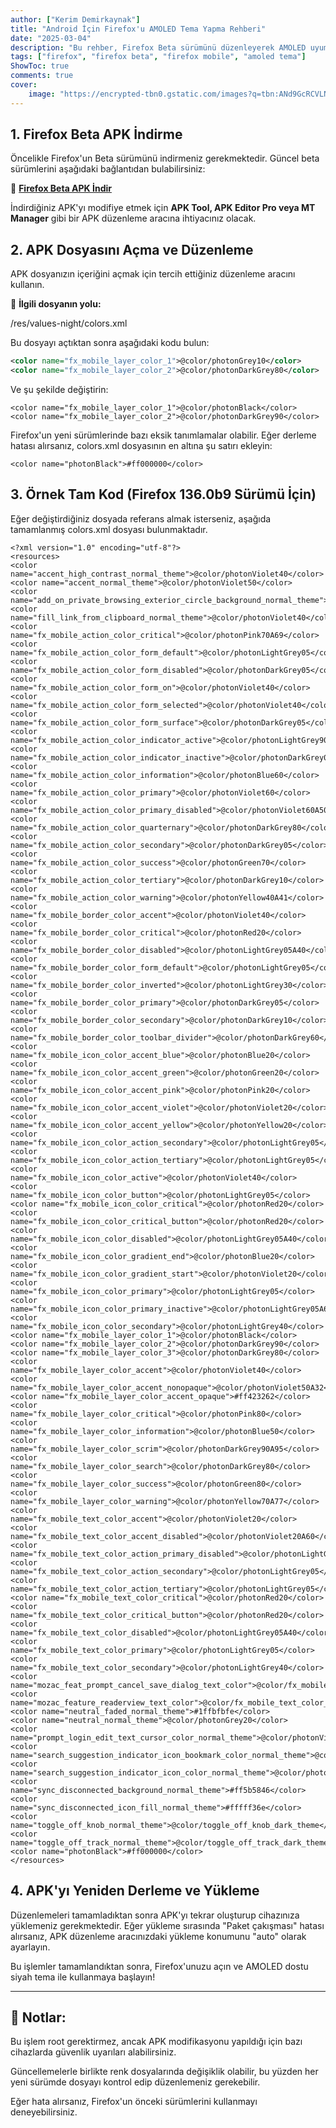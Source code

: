 ```yaml
---
author: ["Kerim Demirkaynak"]
title: "Android İçin Firefox'u AMOLED Tema Yapma Rehberi"
date: "2025-03-04"
description: "Bu rehber, Firefox Beta sürümünü düzenleyerek AMOLED uyumlu bir siyah tema eklemenize yardımcı olacaktır."
tags: ["firefox", "firefox beta", "firefox mobile", "amoled tema"]
ShowToc: true
comments: true
cover:
    image: "https://encrypted-tbn0.gstatic.com/images?q=tbn:ANd9GcRCVLN7nmN3jr4DQnANlPUr-VInjMePo2_zVQ&s" # image path/url
---
```


## **1. Firefox Beta APK İndirme**  

Öncelikle Firefox'un Beta sürümünü indirmeniz gerekmektedir. Güncel beta sürümlerini aşağıdaki bağlantıdan bulabilirsiniz:  

🔗 **[Firefox Beta APK İndir](https://ftp.mozilla.org/pub/fenix/releases/)**  

İndirdiğiniz APK'yı modifiye etmek için **APK Tool, APK Editor Pro veya MT Manager** gibi bir APK düzenleme aracına ihtiyacınız olacak.  

## **2. APK Dosyasını Açma ve Düzenleme**  

APK dosyanızın içeriğini açmak için tercih ettiğiniz düzenleme aracını kullanın.  

📂 **İlgili dosyanın yolu:**

/res/values-night/colors.xml

Bu dosyayı açtıktan sonra aşağıdaki kodu bulun:  

```xml
<color name="fx_mobile_layer_color_1">@color/photonGrey10</color>
<color name="fx_mobile_layer_color_2">@color/photonDarkGrey80</color>
```
Ve şu şekilde değiştirin:
```
<color name="fx_mobile_layer_color_1">@color/photonBlack</color>
<color name="fx_mobile_layer_color_2">@color/photonDarkGrey90</color>
```
Firefox'un yeni sürümlerinde bazı eksik tanımlamalar olabilir. Eğer derleme hatası alırsanız, colors.xml dosyasının en altına şu satırı ekleyin:
```
<color name="photonBlack">#ff000000</color>
```
## 3. Örnek Tam Kod (Firefox 136.0b9 Sürümü İçin)

Eğer değiştirdiğiniz dosyada referans almak isterseniz, aşağıda tamamlanmış colors.xml dosyası bulunmaktadır.
```
<?xml version="1.0" encoding="utf-8"?>
<resources>
<color name="accent_high_contrast_normal_theme">@color/photonViolet40</color>
<color name="accent_normal_theme">@color/photonViolet50</color>
<color name="add_on_private_browsing_exterior_circle_background_normal_theme">@color/accent_normal_theme</color>
<color name="fill_link_from_clipboard_normal_theme">@color/photonViolet40</color>
<color name="fx_mobile_action_color_critical">@color/photonPink70A69</color>
<color name="fx_mobile_action_color_form_default">@color/photonLightGrey05</color>
<color name="fx_mobile_action_color_form_disabled">@color/photonDarkGrey05</color>
<color name="fx_mobile_action_color_form_on">@color/photonViolet40</color>
<color name="fx_mobile_action_color_form_selected">@color/photonViolet40</color>
<color name="fx_mobile_action_color_form_surface">@color/photonDarkGrey05</color>
<color name="fx_mobile_action_color_indicator_active">@color/photonLightGrey90</color>
<color name="fx_mobile_action_color_indicator_inactive">@color/photonDarkGrey05</color>
<color name="fx_mobile_action_color_information">@color/photonBlue60</color>
<color name="fx_mobile_action_color_primary">@color/photonViolet60</color>
<color name="fx_mobile_action_color_primary_disabled">@color/photonViolet60A50</color>
<color name="fx_mobile_action_color_quarternary">@color/photonDarkGrey80</color>
<color name="fx_mobile_action_color_secondary">@color/photonDarkGrey05</color>
<color name="fx_mobile_action_color_success">@color/photonGreen70</color>
<color name="fx_mobile_action_color_tertiary">@color/photonDarkGrey10</color>
<color name="fx_mobile_action_color_warning">@color/photonYellow40A41</color>
<color name="fx_mobile_border_color_accent">@color/photonViolet40</color>
<color name="fx_mobile_border_color_critical">@color/photonRed20</color>
<color name="fx_mobile_border_color_disabled">@color/photonLightGrey05A40</color>
<color name="fx_mobile_border_color_form_default">@color/photonLightGrey05</color>
<color name="fx_mobile_border_color_inverted">@color/photonLightGrey30</color>
<color name="fx_mobile_border_color_primary">@color/photonDarkGrey05</color>
<color name="fx_mobile_border_color_secondary">@color/photonDarkGrey10</color>
<color name="fx_mobile_border_color_toolbar_divider">@color/photonDarkGrey60</color>
<color name="fx_mobile_icon_color_accent_blue">@color/photonBlue20</color>
<color name="fx_mobile_icon_color_accent_green">@color/photonGreen20</color>
<color name="fx_mobile_icon_color_accent_pink">@color/photonPink20</color>
<color name="fx_mobile_icon_color_accent_violet">@color/photonViolet20</color>
<color name="fx_mobile_icon_color_accent_yellow">@color/photonYellow20</color>
<color name="fx_mobile_icon_color_action_secondary">@color/photonLightGrey05</color>
<color name="fx_mobile_icon_color_action_tertiary">@color/photonLightGrey05</color>
<color name="fx_mobile_icon_color_active">@color/photonViolet40</color>
<color name="fx_mobile_icon_color_button">@color/photonLightGrey05</color>
<color name="fx_mobile_icon_color_critical">@color/photonRed20</color>
<color name="fx_mobile_icon_color_critical_button">@color/photonRed20</color>
<color name="fx_mobile_icon_color_disabled">@color/photonLightGrey05A40</color>
<color name="fx_mobile_icon_color_gradient_end">@color/photonBlue20</color>
<color name="fx_mobile_icon_color_gradient_start">@color/photonViolet20</color>
<color name="fx_mobile_icon_color_primary">@color/photonLightGrey05</color>
<color name="fx_mobile_icon_color_primary_inactive">@color/photonLightGrey05A60</color>
<color name="fx_mobile_icon_color_secondary">@color/photonLightGrey40</color>
<color name="fx_mobile_layer_color_1">@color/photonBlack</color>
<color name="fx_mobile_layer_color_2">@color/photonDarkGrey90</color>
<color name="fx_mobile_layer_color_3">@color/photonDarkGrey80</color>
<color name="fx_mobile_layer_color_accent">@color/photonViolet40</color>
<color name="fx_mobile_layer_color_accent_nonopaque">@color/photonViolet50A32</color>
<color name="fx_mobile_layer_color_accent_opaque">#ff423262</color>
<color name="fx_mobile_layer_color_critical">@color/photonPink80</color>
<color name="fx_mobile_layer_color_information">@color/photonBlue50</color>
<color name="fx_mobile_layer_color_scrim">@color/photonDarkGrey90A95</color>
<color name="fx_mobile_layer_color_search">@color/photonDarkGrey80</color>
<color name="fx_mobile_layer_color_success">@color/photonGreen80</color>
<color name="fx_mobile_layer_color_warning">@color/photonYellow70A77</color>
<color name="fx_mobile_text_color_accent">@color/photonViolet20</color>
<color name="fx_mobile_text_color_accent_disabled">@color/photonViolet20A60</color>
<color name="fx_mobile_text_color_action_primary_disabled">@color/photonLightGrey05A40</color>
<color name="fx_mobile_text_color_action_secondary">@color/photonLightGrey05</color>
<color name="fx_mobile_text_color_action_tertiary">@color/photonLightGrey05</color>
<color name="fx_mobile_text_color_critical">@color/photonRed20</color>
<color name="fx_mobile_text_color_critical_button">@color/photonRed20</color>
<color name="fx_mobile_text_color_disabled">@color/photonLightGrey05A40</color>
<color name="fx_mobile_text_color_primary">@color/photonLightGrey05</color>
<color name="fx_mobile_text_color_secondary">@color/photonLightGrey40</color>
<color name="mozac_feat_prompt_cancel_save_dialog_text_color">@color/fx_mobile_text_color_accent</color>
<color name="mozac_feature_readerview_text_color">@color/fx_mobile_text_color_primary</color>
<color name="neutral_faded_normal_theme">#1ffbfbfe</color>
<color name="neutral_normal_theme">@color/photonGrey20</color>
<color name="prompt_login_edit_text_cursor_color_normal_theme">@color/photonViolet50</color>
<color name="search_suggestion_indicator_icon_bookmark_color_normal_theme">@color/photonBlue40</color>
<color name="search_suggestion_indicator_icon_color_normal_theme">@color/photonGreen60</color>
<color name="sync_disconnected_background_normal_theme">#ff5b5846</color>
<color name="sync_disconnected_icon_fill_normal_theme">#fffff36e</color>
<color name="toggle_off_knob_normal_theme">@color/toggle_off_knob_dark_theme</color>
<color name="toggle_off_track_normal_theme">@color/toggle_off_track_dark_theme</color>
<color name="photonBlack">#ff000000</color>
</resources>
```

## 4. APK'yı Yeniden Derleme ve Yükleme

Düzenlemeleri tamamladıktan sonra APK'yı tekrar oluşturup cihazınıza yüklemeniz gerekmektedir. Eğer yükleme sırasında "Paket çakışması" hatası alırsanız, APK düzenleme aracınızdaki yükleme konumunu "auto" olarak ayarlayın.

Bu işlemler tamamlandıktan sonra, Firefox'unuzu açın ve AMOLED dostu siyah tema ile kullanmaya başlayın!

---

## 📌 Notlar:

Bu işlem root gerektirmez, ancak APK modifikasyonu yapıldığı için bazı cihazlarda güvenlik uyarıları alabilirsiniz.

Güncellemelerle birlikte renk dosyalarında değişiklik olabilir, bu yüzden her yeni sürümde dosyayı kontrol edip düzenlemeniz gerekebilir.

Eğer hata alırsanız, Firefox'un önceki sürümlerini kullanmayı deneyebilirsiniz.
